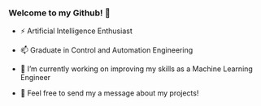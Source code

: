 ### Welcome to my Github! 👋


- ⚡ Artificial Intelligence Enthusiast
- 📫 Graduate in Control and Automation Engineering
- 🔭 I’m currently working on improving my skills as a Machine Learning Engineer


- 💬 Feel free to send my a message about my projects!
